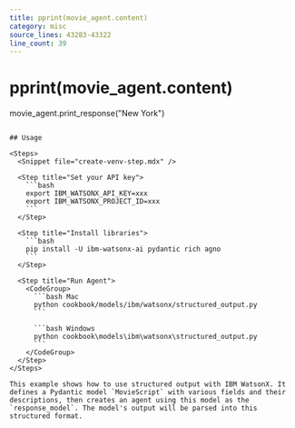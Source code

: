 ```yaml
---
title: pprint(movie_agent.content)
category: misc
source_lines: 43283-43322
line_count: 39
---
```


# pprint(movie_agent.content)

movie_agent.print_response("New York")
```

## Usage

<Steps>
  <Snippet file="create-venv-step.mdx" />

  <Step title="Set your API key">
    ```bash
    export IBM_WATSONX_API_KEY=xxx
    export IBM_WATSONX_PROJECT_ID=xxx
    ```
  </Step>

  <Step title="Install libraries">
    ```bash
    pip install -U ibm-watsonx-ai pydantic rich agno
    ```
  </Step>

  <Step title="Run Agent">
    <CodeGroup>
      ```bash Mac
      python cookbook/models/ibm/watsonx/structured_output.py
      ```

      ```bash Windows
      python cookbook\models\ibm\watsonx\structured_output.py
      ```
    </CodeGroup>
  </Step>
</Steps>

This example shows how to use structured output with IBM WatsonX. It defines a Pydantic model `MovieScript` with various fields and their descriptions, then creates an agent using this model as the `response_model`. The model's output will be parsed into this structured format.



